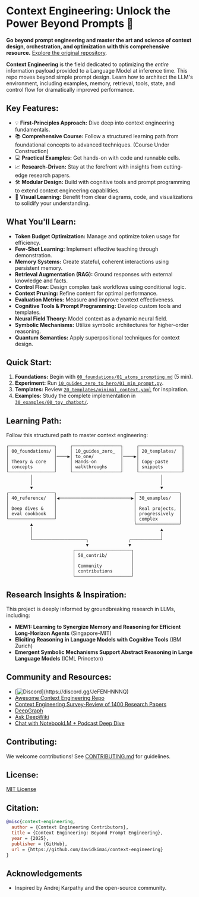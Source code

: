 # Context Engineering: Unlock the Power Beyond Prompts 🚀

**Go beyond prompt engineering and master the art and science of context design, orchestration, and optimization with this comprehensive resource.** [Explore the original repository](https://github.com/davidkimai/Context-Engineering).

**Context Engineering** is the field dedicated to optimizing the *entire* information payload provided to a Language Model at inference time. This repo moves beyond simple prompt design. Learn how to architect the LLM's environment, including examples, memory, retrieval, tools, state, and control flow for dramatically improved performance.

## Key Features:

*   💡 **First-Principles Approach:** Dive deep into context engineering fundamentals.
*   📚 **Comprehensive Course:** Follow a structured learning path from foundational concepts to advanced techniques. (Course Under Construction)
*   💻 **Practical Examples:** Get hands-on with code and runnable cells.
*   📈 **Research-Driven:** Stay at the forefront with insights from cutting-edge research papers.
*   🛠️ **Modular Design:** Build with cognitive tools and prompt programming to extend context engineering capabilities.
*   🧠 **Visual Learning:** Benefit from clear diagrams, code, and visualizations to solidify your understanding.

## What You'll Learn:

*   **Token Budget Optimization:** Manage and optimize token usage for efficiency.
*   **Few-Shot Learning:** Implement effective teaching through demonstration.
*   **Memory Systems:** Create stateful, coherent interactions using persistent memory.
*   **Retrieval Augmentation (RAG):** Ground responses with external knowledge and facts.
*   **Control Flow:** Design complex task workflows using conditional logic.
*   **Context Pruning:** Refine content for optimal performance.
*   **Evaluation Metrics:** Measure and improve context effectiveness.
*   **Cognitive Tools & Prompt Programming:** Develop custom tools and templates.
*   **Neural Field Theory:** Model context as a dynamic neural field.
*   **Symbolic Mechanisms:** Utilize symbolic architectures for higher-order reasoning.
*   **Quantum Semantics:** Apply superpositional techniques for context design.

## Quick Start:

1.  **Foundations:** Begin with [`00_foundations/01_atoms_prompting.md`](00_foundations/01_atoms_prompting.md) (5 min).
2.  **Experiment:** Run [`10_guides_zero_to_hero/01_min_prompt.py`](10_guides_zero_to_hero/01_min_prompt.py).
3.  **Templates:** Review [`20_templates/minimal_context.yaml`](20_templates/minimal_context.yaml) for inspiration.
4.  **Examples:** Study the complete implementation in [`30_examples/00_toy_chatbot/`](30_examples/00_toy_chatbot/).

## Learning Path:

Follow this structured path to master context engineering:

```
┌─────────────────┐     ┌──────────────────┐     ┌────────────────┐
│ 00_foundations/ │     │ 10_guides_zero_  │     │ 20_templates/  │
│                 │────▶│ to_one/          │────▶│                │
│ Theory & core   │     │ Hands-on         │     │ Copy-paste     │
│ concepts        │     │ walkthroughs     │     │ snippets       │
└─────────────────┘     └──────────────────┘     └────────────────┘
         │                                                │
         │                                                │
         ▼                                                ▼
┌─────────────────┐                             ┌────────────────┐
│ 40_reference/   │◀───────────────────────────▶│ 30_examples/   │
│                 │                             │                │
│ Deep dives &    │                             │ Real projects, │
│ eval cookbook   │                             │ progressively  │
└─────────────────┘                             │ complex        │
         ▲                                      └────────────────┘
         │                                                ▲
         │                                                │
         └────────────────────┐               ┌───────────┘
                              ▼               ▼
                         ┌─────────────────────┐
                         │ 50_contrib/         │
                         │                     │
                         │ Community           │
                         │ contributions       │
                         └─────────────────────┘
```

## Research Insights & Inspiration:

This project is deeply informed by groundbreaking research in LLMs, including:

*   **MEM1: Learning to Synergize Memory and Reasoning for Efficient Long-Horizon Agents** (Singapore-MIT)
*   **Eliciting Reasoning in Language Models with Cognitive Tools** (IBM Zurich)
*   **Emergent Symbolic Mechanisms Support Abstract Reasoning in Large Language Models** (ICML Princeton)

## Community and Resources:

*   [![Discord](https://img.shields.io/badge/Discord-join%20chat-7289DA.svg?logo=discord")](https://discord.gg/JeFENHNNNQ)
*   [Awesome Context Engineering Repo](https://github.com/Meirtz/Awesome-Context-Engineering)
*   [Context Engineering Survey-Review of 1400 Research Papers](https://arxiv.org/pdf/2507.13334)
*   [DeepGraph](https://www.deepgraph.co/davidkimai/Context-Engineering)
*   [Ask DeepWiki](https://deepwiki.com/davidkimai/Context-Engineering)
*   [Chat with NotebookLM + Podcast Deep Dive](https://notebooklm.google.com/notebook/0c6e4dc6-9c30-4f53-8e1a-05cc9ff3bc7e)

## Contributing:

We welcome contributions! See [CONTRIBUTING.md](.github/CONTRIBUTING.md) for guidelines.

## License:

[MIT License](LICENSE)

## Citation:

```bibtex
@misc{context-engineering,
  author = {Context Engineering Contributors},
  title = {Context Engineering: Beyond Prompt Engineering},
  year = {2025},
  publisher = {GitHub},
  url = {https://github.com/davidkimai/context-engineering}
}
```

## Acknowledgements

*   Inspired by Andrej Karpathy and the open-source community.